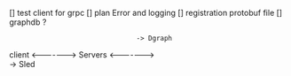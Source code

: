 [] test client for grpc
[] plan Error and logging 
[] registration protobuf file
[] graphdb ?

                                    -> Dgraph
client <-------> Servers <------->  
                                    -> Sled